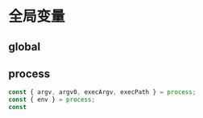 # 全局变量

## global



## process

```javascript
const { argv, argv0, execArgv, execPath } = process;
const { env } = process;
const 
```

